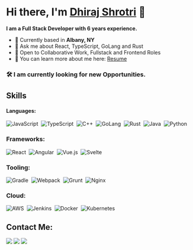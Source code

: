 # Hi there, I'm [Dhiraj Shrotri](https://portfolio.thisdotdev.com/) 👋

**I am a Full Stack Developer with 6 years experience.**

- 📍 Currently based in **Albany, NY**
- 💬 Ask me about React, TypeScript, GoLang and Rust
- 🤝 Open to Collaborative Work, Fullstack and Frontend Roles
- 📄 You can learn more about me here: [Resume](https://harlequin-ninnette-61.tiiny.site)

 ### 🛠️ I am currently looking for new Opportunities.


## Skills

#### Languages:
![JavaScript](https://img.shields.io/badge/JavaScript-grey?style=for-the-badge&logo=javascript)&nbsp;
![TypeScript](https://img.shields.io/badge/TypeScript-grey?style=for-the-badge&logo=typescript)&nbsp;
![C++](https://img.shields.io/badge/C++-grey?style=for-the-badge&logo=c++)&nbsp;
![GoLang](https://img.shields.io/badge/Go-grey?style=for-the-badge&logo=go)&nbsp;
![Rust](https://img.shields.io/badge/Rust-grey?style=for-the-badge&logo=rust)&nbsp;
![Java](https://img.shields.io/badge/Java-grey?style=for-the-badge&logo=java)&nbsp;
![Python](https://img.shields.io/badge/Python-grey?style=for-the-badge&logo=python)&nbsp;

### Frameworks:
![React](https://img.shields.io/badge/React-grey?style=for-the-badge&logo=react)&nbsp;
![Angular](https://img.shields.io/badge/Angular-grey?style=for-the-badge&logo=angular)&nbsp;
![Vue.js](https://img.shields.io/badge/Vue-grey?style=for-the-badge&logo=vue.js)&nbsp;
![Svelte](https://img.shields.io/badge/Svelte-grey?style=for-the-badge&logo=svelte)&nbsp;

### Tooling:
![Gradle](https://img.shields.io/badge/Gradle-grey?style=for-the-badge&logo=gradle)&nbsp;
![Webpack](https://img.shields.io/badge/Webpack-grey?style=for-the-badge&logo=webpack)&nbsp;
![Grunt](https://img.shields.io/badge/Grunt-grey?style=for-the-badge&logo=grunt)&nbsp;
![Nginx](https://img.shields.io/badge/nginx-grey?style=for-the-badge&logo=nginx)&nbsp;

### Cloud:
![AWS](https://img.shields.io/badge/AWS-grey?style=for-the-badge&logo=amazon%20web%20services)&nbsp;
![Jenkins](https://img.shields.io/badge/Jenkins-grey?style=for-the-badge&logo=jenkins)&nbsp;
![Docker](https://img.shields.io/badge/Docker-grey?style=for-the-badge&logo=docker)&nbsp;
![Kubernetes](https://img.shields.io/badge/Kubernetes-grey?style=for-the-badge&logo=kubernetes)&nbsp;


## Contact Me:

<p align = "center">
  
[<img src ="https://img.shields.io/badge/website-%23.svg?&style=for-the-badge&logo=www&logoColor=white%22&color=black">](https://portfolio.thisdotdev.com/)
[<img src="https://img.shields.io/badge/linkedin-%2312100E.svg?&style=for-the-badge&logo=linkedin&logoColor=white&color=black" />](https://www.linkedin.com/in/dhiraj-shrotri/)
[<img src="https://img.shields.io/badge/email-%2312100E.svg?&style=for-the-badge&logo=email&logoColor=white&color=black" />](mailto:dhiraj.shrotri@gmail.com)
</p>




<!--
**dhirajshrotri/dhirajshrotri** is a ✨ _special_ ✨ repository because its `README.md` (this file) appears on your GitHub profile.

Here are some ideas to get you started:

- 🔭 I’m currently working on ...
- 🌱 I’m currently learning ...
- 👯 I’m looking to collaborate on ...
- 🤔 I’m looking for help with ...
- 💬 Ask me about ...
- 📫 How to reach me: ...
- 😄 Pronouns: ...
- ⚡ Fun fact: ...
-->

